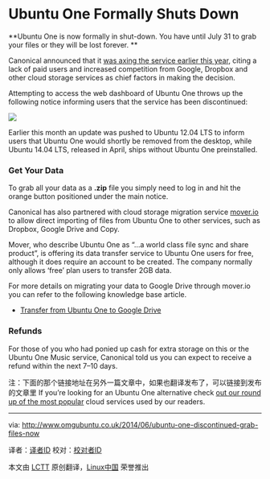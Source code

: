 Ubuntu One Formally Shuts Down
================================================================================
**Ubuntu One is now formally in shut-down. You have until July 31 to grab your files or they will be lost forever. **

Canonical announced that it [was axing the service earlier this year][1], citing a lack of paid users and increased competition from Google, Dropbox and other cloud storage services as chief factors in making the decision.

Attempting to access the web dashboard of Ubuntu One throws up the following notice informing users that the service has been discontinued:

![](http://www.omgubuntu.co.uk/wp-content/uploads/2014/06/ubuntu-one-not.png)

Earlier this month an update was pushed to Ubuntu 12.04 LTS to inform users that Ubuntu One would shortly be removed from the desktop, while Ubuntu 14.04 LTS, released in April, ships without Ubuntu One preinstalled.

### Get Your Data ###

To grab all your data as a **.zip** file you simply need to log in and hit the orange button positioned under the main notice.

Canonical has also partnered with cloud storage migration service [mover.io][2] to allow direct importing of files from Ubuntu One to other services, such as Dropbox, Google Drive and Copy.

Mover, who describe Ubuntu One as “…a world class file sync and share product”, is offering its data transfer service to Ubuntu One users for free, although it does require an account to be created. The company normally only allows ‘free’ plan users to transfer 2GB data.

For more details on migrating your data to Google Drive through mover.io you can refer to the following knowledge base article.

- [Transfer from Ubuntu One to Google Drive][3]

### Refunds ###

For those of you who had ponied up cash for extra storage on this or the Ubuntu One Music service, Canonical told us you can expect to receive a refund within the next 7–10 days.

注：下面的那个链接地址在另外一篇文章中，如果也翻译发布了，可以链接到发布的文章里
If you’re looking for an Ubuntu One alternative check [out our round up of the most popular][4] cloud services used by our readers.

--------------------------------------------------------------------------------

via: http://www.omgubuntu.co.uk/2014/06/ubuntu-one-discontinued-grab-files-now

译者：[译者ID](https://github.com/译者ID) 校对：[校对者ID](https://github.com/校对者ID)

本文由 [LCTT](https://github.com/LCTT/TranslateProject) 原创翻译，[Linux中国](http://linux.cn/) 荣誉推出

[1]:http://www.omgubuntu.co.uk/2014/04/canonical-axe-ubuntu-one-file-music-services-grab-data-now
[2]:http://mover.io/
[3]:http://support.mover.io/knowledgebase/articles/346927-how-to-transfer-from-ubuntu-one-to-google-drive
[4]:http://www.omgubuntu.co.uk/2014/04/three-alternatives-ubuntu-one
